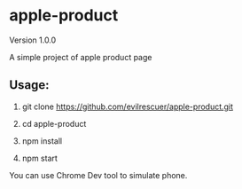 # apple-product

Version 1.0.0

A simple project of apple product page

## Usage:
1. git clone https://github.com/evilrescuer/apple-product.git

2. cd apple-product

3. npm install

4. npm start

You can use Chrome Dev tool to simulate phone.
